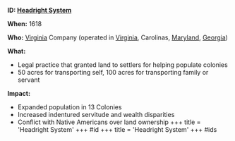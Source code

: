 **ID: [Headright System](./../headright-system/)**

**When:** 1618

**Who:** [Virginia](./../virginia/) Company (operated in [Virginia](./../virginia/), Carolinas, [Maryland](./../maryland/), [Georgia](./../georgia/))

**What:**
* Legal practice that granted land to settlers for helping populate colonies
* 50 acres for transporting self, 100 acres for transporting family or servant

**Impact:**
* Expanded population in 13 Colonies
* Increased indentured servitude and wealth disparities
* Conflict with Native Americans over land ownership
+++
 title = 'Headright System'
+++
#id
+++
 title = 'Headright System'
+++
#ids